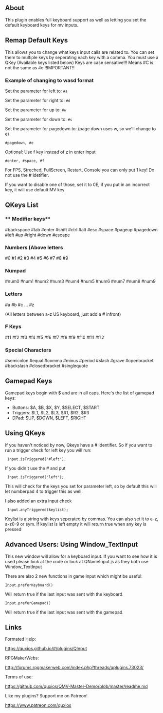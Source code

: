 

## AboutThis plugin enables full keyboard support as well as letting you set thedefault keyboard keys for mv inputs.

## Remap Default KeysThis allows you to change what keys input calls are related to.You can set them to multiple keys by seperating each key with a comma.You must use a QKey (Available keys listed below)Keys are case sensative!!! Means #C is not the same as #c !!IMPORTANT!!

### **Example of changing to wasd format**Set the parameter for left to: `#a`Set the parameter for right to: `#d`Set the parameter for up to: `#w`Set the parameter for down to: `#s`Set the parameter for pagedown to: (page down uses w, so we'll change to e) `#pagedown, #e`Optional: Use f key instead of z in enter input `#enter, #space, #f`For FPS, Streched, FullScreen, Restart, Console you can only put 1 key!Do not use the # idetifier.If you want to disable one of those, set it to 0E, if you put in anincorrect key, it will use default MV key

## QKeys List
### ** Modifier keys**  #backspace    #tab      #enter      #shift      #ctrl  #alt          #esc      #space      #pageup     #pagedown  #left         #up       #right      #down       #escape

### **Numbers (Above letters**  #0   #1   #2   #3   #4   #5   #6   #7   #8   #9

### **Numpad**  #num0    #num1      #num2     #num3      #num4  #num5    #num6      #num7     #num8      #num9

### **Letters**  #a #b #c ... #z(All letters between a-z US keyboard, just add a # infront)

### **F Keys**  #f1  #f2  #f3  #f4  #f5  #f6  #f7  #f8  #f9  #f10  #f11  #f12

### **Special Characters**  #semicolon     #equal      #comma         #minus        #period  #slash         #grave      #openbracket   #backslash    #closedbracket  #singlequote

## Gamepad KeysGamepad keys begin with $ and are in all caps. Here's the list of gamepad keys:- Buttons: $A, $B, $X, $Y, $SELECT, $START- Triggers: $L1, $L2, $L3, $R1, $R2, $R3- DPad: $UP, $DOWN, $LEFT, $RIGHT

## Using QKeysIf you haven't noticed by now, Qkeys have a # identifier. So if you wantto run a trigger check for left key you will run:~~~ Input.isTriggered("#left");~~~If you didn't use the # and put~~~ Input.isTriggered("left");~~~This will check for the keys you set for parameter left, so by default thiswill let numberpad 4 to trigger this as well.I also added an extra input check~~~ Input.anyTriggered(keylist);~~~Keylist is a string with keys seperated by commas.You can also set it to a-z, a-z0-9 or sym.If keylist is left empty it will return true when any key is pressed

## Advanced Users: Using Window_TextInputThis new window will allow for a keyboard input.If you want to see how it is used please look at the code or look atQNameInput.js as they both use Window_TextInputThere are also 2 new functions in game input which might be useful:~~~Input.preferKeyboard()~~~Will return true if the last input was sent with the keyboard.~~~Input.preferGamepad()~~~Will return true if the last input was sent with the gamepad.

## LinksFormated Help: https://quxios.github.io/#/plugins/QInputRPGMakerWebs: http://forums.rpgmakerweb.com/index.php?threads/qplugins.73023/Terms of use: https://github.com/quxios/QMV-Master-Demo/blob/master/readme.mdLike my plugins? Support me on Patreon! https://www.patreon.com/quxios